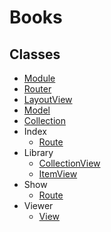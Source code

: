 Books
=====

## Classes

- [Module](module.js)
- [Router](router.js)
- [LayoutView](layout-view.js)
- [Model](model.js)
- [Collection](collection.js)
- Index
  - [Route](index/route.js)
- Library
  - [CollectionView](library/collection-view.js)
  - [ItemView](library/item-view.js)
- Show
  - [Route](show/route.js)
- Viewer
  - [View](viewer/view.js)
